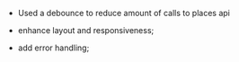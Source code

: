 - Used a debounce to reduce amount of calls to places api 


- enhance layout and responsiveness;
- add error handling;